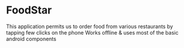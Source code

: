 # FoodStar
This application permits us to order food from various restaurants by tapping few clicks on the phone
Works offline & uses most of the basic android components
